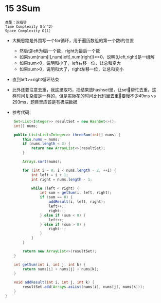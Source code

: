 # 15 3Sum

```
类型：双指针
Time Complexity O(n^2)
Space Complexity O(1)
```

- 大概思路是外围写一个for循环，用于遍历数组的第一个数i的位置
    - 然后设left为i后一个数，right为最后一个数
    - 如果sum(num[i],num[left],num[right])==0，说明(i,left,right)是一组解
    - 如果sum<0，说明和小了，left右移一位，让总和变大
    - 如果sum>0，说明和大了，right左移一位，让总和变小
- 直到left>=right循环结束


- 此外还要注意去重，我这里取巧，把结果放hashset里，让set帮忙去重，这样时间复杂度是一样的，但是实际花的时间比代码里去重要慢不少49ms vs 293ms，题目里应该是有极端数据
- 参考代码:
``` java
    Set<List<Integer>> resultSet = new HashSet<>();
    int[] nums;

    public List<List<Integer>> threeSum(int[] nums) {
        this.nums = nums;
        if (nums.length < 3) {
            return new ArrayList<>(resultSet);
        }

        Arrays.sort(nums);

        for (int i = 0; i < nums.length - 2; ++i) {
            int left = i + 1;
            int right = nums.length - 1;

            while (left < right) {
                int sum = getSum(i, left, right);
                if (sum == 0) {
                    addResult(i, left, right);
                    left++;
                    right--;
                } else if (sum < 0) {
                    left++;
                } else if (sum > 0) {
                    right--;
                }
            }
        }

        return new ArrayList<>(resultSet);
    }

    int getSum(int i, int j, int k) {
        return nums[i] + nums[j] + nums[k];
    }

    void addResult(int i, int j, int k) {
        resultSet.add(Arrays.asList(nums[i], nums[j], nums[k]));
    }
}
```